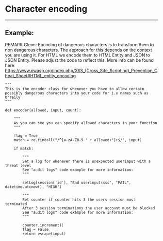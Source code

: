 # Character encoding
-------

## Example:

 REMARK Glenn: Encoding of dangerous characters is to transform them to non dangerous characters. The approach for this depends on the context you are using it. For HTML we encode them to HTML Entity and JSON to JSON Entity. Please adjust the code to reflect this. More info can be found here: 
https://www.owasp.org/index.php/XSS_(Cross_Site_Scripting)_Prevention_Cheat_Sheet#HTML_entity_encoding

    """
    This is the encoder class for whenever you have to allow certain
    possibly dangerous characters into your code for i.e names such as O'reily
	"""

	def encoder(allowed, input, count):
	    
	    """
	    As you can see you can specify allowed characters in your function
	    """
	    
	    flag = True
	    match = re.findall("/^[a-zA-Z0-9 " + allowed+"]+$/", input)

	    if match:

	        """
	        Set a log for whenever there is unexpected userinput with a threat level
	        See "audit logs" code example for more information:
	        """

	        setLog(session['id'], "Bad userinputssss", "FAIL", datetime.utcnow(), "HIGH")
	        
	        """
	        Set counter if counter hits 3 the users session must terminated
	        After 3 session terminations the user account must be blocked
	        See "audit logs" code example for more information:
	        """
	        
	        counter.increment()
	        flag = False
	        return escape(input)
